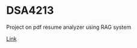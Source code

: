 # DSA4213

Project on pdf resume analyzer using RAG system

[Link](https://github.com/Jumpkan/DSA4213_RoamingBears)